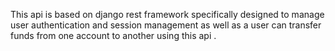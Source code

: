 This api is based on django rest framework specifically designed to manage user authentication and session management as well as a user can transfer funds from one account to another using this api .
